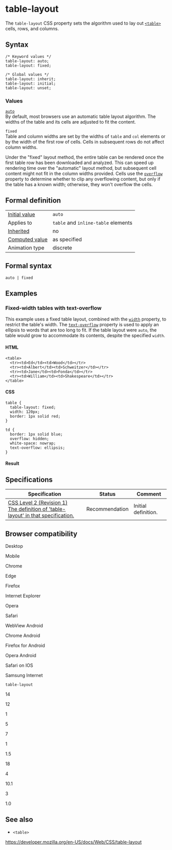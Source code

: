 # table-layout

The `table-layout` CSS property sets the algorithm used to lay out [`<table>`](https://developer.mozilla.org/en-US/docs/Web/HTML/Element/table) cells, rows, and columns.

## Syntax

    /* Keyword values */
    table-layout: auto;
    table-layout: fixed;

    /* Global values */
    table-layout: inherit;
    table-layout: initial;
    table-layout: unset;

### Values

[`auto`](width)  
By default, most browsers use an automatic table layout algorithm. The widths of the table and its cells are adjusted to fit the content.

`fixed`  
Table and column widths are set by the widths of `table` and `col` elements or by the width of the first row of cells. Cells in subsequent rows do not affect column widths.

Under the "fixed" layout method, the entire table can be rendered once the first table row has been downloaded and analyzed. This can speed up rendering time over the "automatic" layout method, but subsequent cell content might not fit in the column widths provided. Cells use the [`overflow`](overflow) property to determine whether to clip any overflowing content, but only if the table has a known width; otherwise, they won't overflow the cells.

## Formal definition

<table><tbody><tr class="odd"><td><a href="initial_value">Initial value</a></td><td><code>auto</code></td></tr><tr class="even"><td>Applies to</td><td><code>table</code> and <code>inline-table</code> elements</td></tr><tr class="odd"><td><a href="inheritance">Inherited</a></td><td>no</td></tr><tr class="even"><td><a href="computed_value">Computed value</a></td><td>as specified</td></tr><tr class="odd"><td>Animation type</td><td>discrete</td></tr></tbody></table>

## Formal syntax

    auto | fixed

## Examples

### Fixed-width tables with text-overflow

This example uses a fixed table layout, combined with the [`width`](width) property, to restrict the table's width. The [`text-overflow`](text-overflow) property is used to apply an ellipsis to words that are too long to fit. If the table layout were `auto`, the table would grow to accommodate its contents, despite the specified `width`.

#### HTML

    <table>
      <tr><td>Ed</td><td>Wood</td></tr>
      <tr><td>Albert</td><td>Schweitzer</td></tr>
      <tr><td>Jane</td><td>Fonda</td></tr>
      <tr><td>William</td><td>Shakespeare</td></tr>
    </table>

#### CSS

    table {
      table-layout: fixed;
      width: 120px;
      border: 1px solid red;
    }

    td {
      border: 1px solid blue;
      overflow: hidden;
      white-space: nowrap;
      text-overflow: ellipsis;
    }

#### Result

## Specifications

<table><thead><tr class="header"><th>Specification</th><th>Status</th><th>Comment</th></tr></thead><tbody><tr class="odd"><td><a href="https://www.w3.org/TR/CSS2/tables.html#width-layout">CSS Level 2 (Revision 1)<br />
<span class="small">The definition of 'table-layout' in that specification.</span></a></td><td><span class="spec-rec">Recommendation</span></td><td>Initial definition.</td></tr></tbody></table>

## Browser compatibility

Desktop

Mobile

Chrome

Edge

Firefox

Internet Explorer

Opera

Safari

WebView Android

Chrome Android

Firefox for Android

Opera Android

Safari on IOS

Samsung Internet

`table-layout`

14

12

1

5

7

1

1.5

18

4

10.1

3

1.0

## See also

- `<table>`

<a href="https://developer.mozilla.org/en-US/docs/Web/CSS/table-layout" class="_attribution-link">https://developer.mozilla.org/en-US/docs/Web/CSS/table-layout</a>
